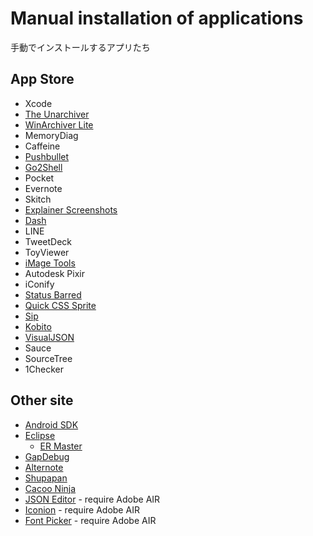Manual installation of applications
====================================

手動でインストールするアプリたち

App Store
---------

* Xcode
* [The Unarchiver](http://unarchiver.c3.cx/unarchiver)
* [WinArchiver Lite](http://tidajapan.com/macwinzipper)
* MemoryDiag
* Caffeine
* [Pushbullet](https://www.pushbullet.com/)
* [Go2Shell](http://zipzapmac.com/Go2Shell)
* Pocket
* Evernote
* Skitch
* [Explainer Screenshots](http://kitestack.com/explainer/)
* [Dash](http://kapeli.com/dash)
* LINE
* TweetDeck
* ToyViewer
* [iMage Tools](http://www.icyblaze.com/imagetools/)
* Autodesk Pixir
* iConify
* [Status Barred](http://www.sonicshore.com/os-x/)
* [Quick CSS Sprite](http://www.tweaknow.com/quickcsssprite.php)
* [Sip](http://www.theolabrothers.com/sip/)
* [Kobito](http://kobito.qiita.com/ja)
* [VisualJSON](http://youknowone.github.io/VisualJSON/)
* Sauce
* SourceTree
* 1Checker


Other site
-----------

* [Android SDK](http://developer.android.com/sdk/index.html)
* [Eclipse](https://eclipse.org/)
	* [ER Master](http://ermaster.sourceforge.net/index_ja.html)
* [GapDebug](https://www.genuitec.com/products/gapdebug/)
* [Alternote](http://alternoteapp.com/)
* [Shupapan](http://sunsky3s.s41.xrea.com/shupapan/)
* [Cacoo Ninja](https://cacoo.com/lang/ja/extension)
* [JSON Editor](http://jsoneditor.net/#air) - require Adobe AIR
* [Iconion](http://iconion.com/) - require Adobe AIR
* [Font Picker](http://www.fontpicker.net/air/) - require Adobe AIR
